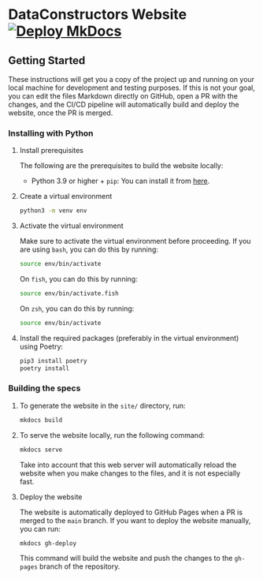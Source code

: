 # DataConstructors Website [![Deploy MkDocs](https://github.com/dataconstructors/dataconstructors.github.io/actions/workflows/deploy.yml/badge.svg)](https://github.com/dataconstructors/dataconstructors.github.io/actions/workflows/deploy.yml)

## Getting Started

These instructions will get you a copy of the project up and running on your
local machine for development and testing purposes. If this is not your goal,
you can edit the files Markdown directly on GitHub, open a PR with the changes,
and the CI/CD pipeline will automatically build and deploy the website, once
the PR is merged.

### Installing with Python

1. Install prerequisites

    The following are the prerequisites to build the website locally:

    - Python 3.9 or higher + `pip`: You can install it from [here](https://www.python.org/downloads/).

2. Create a virtual environment

    ```bash
    python3 -m venv env
    ```

3. Activate the virtual environment

    Make sure to activate the virtual environment before proceeding. If you are using
    `bash`, you can do this by running:

    ```bash
    source env/bin/activate
    ```

    On `fish`, you can do this by running:

    ```bash
    source env/bin/activate.fish
    ```

    On `zsh`, you can do this by running:

    ```bash
    source env/bin/activate
    ```

4. Install the required packages (preferably in the virtual environment) using Poetry:


    ```bash
    pip3 install poetry
    poetry install
    ```


### Building the specs

1. To generate the website in the `site/` directory, run:

    ```bash
    mkdocs build
    ```

2. To serve the website locally, run the following command:

    ```bash
    mkdocs serve
    ```

    Take into account that this web server will automatically reload the website
    when you make changes to the files, and it is not especially fast.

3. Deploy the website

    The website is automatically deployed to GitHub Pages when a PR is merged to
    the `main` branch. If you want to deploy the website manually, you can run:

    ```bash
    mkdocs gh-deploy
    ```

    This command will build the website and push the changes to the `gh-pages`
    branch of the repository.
